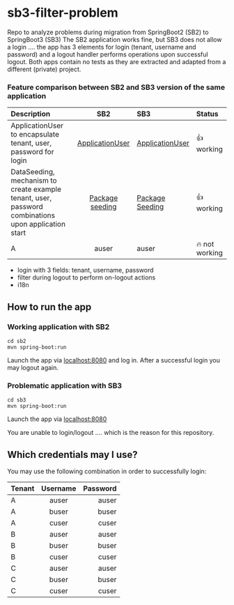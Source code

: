 # sb3-filter-problem
Repo to analyze problems during migration from SpringBoot2 (SB2) to SpringBoot3 (SB3)
The SB2 application works fine, but SB3 does not allow a login ....
the app has 3 elements for login (tenant, username and password) and a logout handler performs operations upon successful logout.
Both apps contain no tests as they are extracted and adapted from a different (private) project.

### Feature comparison between SB2 and SB3 version of the same application

| Description                                                                                             |                                                  SB2                                                   | SB3                                                                                                     | Status          |
|:--------------------------------------------------------------------------------------------------------|:------------------------------------------------------------------------------------------------------:|:--------------------------------------------------------------------------------------------------------|:----------------|
| ApplicationUser to encapsulate tenant, user, password for login                                         | [ApplicationUser](./main/sb2/src/main/java/de/aikiit/prototype/user/ApplicationUser.java)     | [ApplicationUser](./main/sb3/src/main/java/de/aikiit/prototype3/user/ApplicationUser.java)         | 👍 working      |
| DataSeeding, mechanism to create example tenant, user, password combinations upon application start     | [Package seeding](./main/sb2/src/main/java/de/aikiit/prototype/seeding/BootstrapDataCreator.java) | [Package Seeding](./main/sb3/src/main/java/de/aikiit/prototype3/seeding/BootstrapDataCreator.java) | 👍 working      |
| A                                                                                                       |                                                 auser                                                  | auser                                                                                                   | 🔥 not working  |

* login with 3 fields: tenant, username, password
* filter during logout to perform on-logout actions
* i18n

## How to run the app

### Working application with SB2

```
cd sb2 
mvn spring-boot:run
```
Launch the app via [localhost:8080](http://localhost:8080)
and log in.
After a successful login you may logout again.

### Problematic application with SB3

```
cd sb3 
mvn spring-boot:run
```
Launch the app via [localhost:8080](http://localhost:8080)

You are unable to login/logout .... which is the reason for this repository.

## Which credentials may I use?

You may use the following combination in order to successfully login:

| Tenant | Username | Password |
|:-------|:--------:|---------:|
| A      |  auser   |    auser |
| A      |  buser   |    buser |
| A      |  cuser   |    cuser |
| B      |  auser   |    auser |
| B      |  buser   |    buser |
| B      |  cuser   |    cuser |
| C      |  auser   |    auser |
| C      |  buser   |    buser |
| C      |  cuser   |    cuser |
